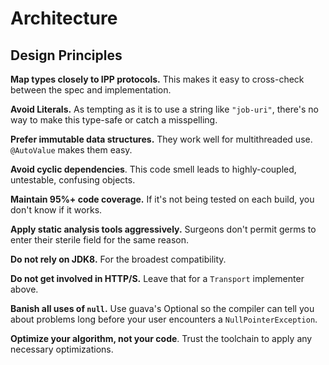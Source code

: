 # Architecture

## Design Principles

**Map types closely to IPP protocols.** This makes it easy to cross-check between the spec and implementation.

**Avoid Literals.** As tempting as it is to use a string like `"job-uri"`, there's no way to make this type-safe or
catch a misspelling.

**Prefer immutable data structures.** They work well for multithreaded use. `@AutoValue` makes them easy.

**Avoid cyclic dependencies**. This code smell leads to highly-coupled, untestable, confusing objects.

**Maintain 95%+ code coverage.** If it's not being tested on each build, you don't know if it works.

**Apply static analysis tools aggressively.** Surgeons don't permit germs to enter their sterile field for the same
reason.

**Do not rely on JDK8.** For the broadest compatibility.

**Do not get involved in HTTP/S.** Leave that for a `Transport` implementer above.

**Banish all uses of `null`.** Use guava's Optional so the compiler can tell you about problems long before your user
encounters a `NullPointerException`.

**Optimize your algorithm, not your code**. Trust the toolchain to apply any necessary optimizations.

